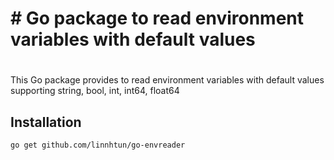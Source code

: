 # # Go package to read environment variables with default values
#

This Go package provides to read environment variables with default values supporting string, bool, int, int64, float64

## Installation

```bash
go get github.com/linnhtun/go-envreader